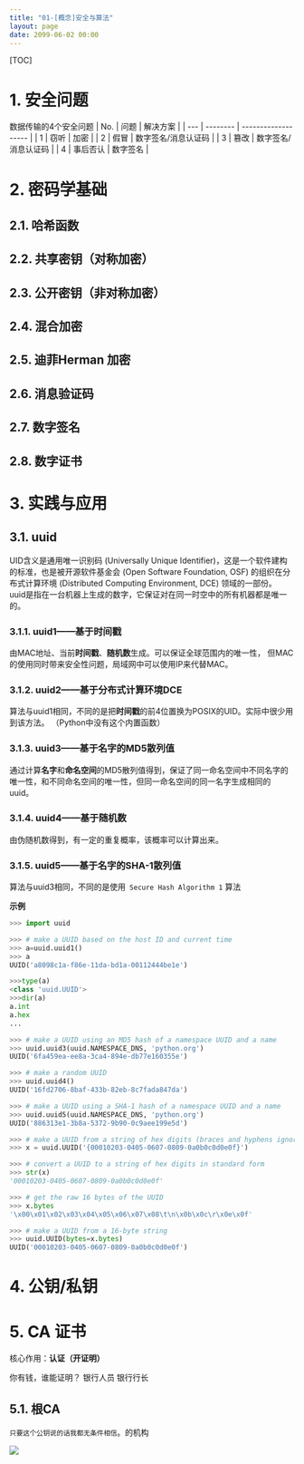 ```yaml
---
title: "01-[概念]安全与算法"
layout: page
date: 2099-06-02 00:00
---
```

[TOC]

# 1. 安全问题

数据传输的4个安全问题 
| No. | 问题     | 解决方案            |
| --- | -------- | ------------------- |
| 1   | 窃听     | 加密                |
| 2   | 假冒     | 数字签名/消息认证码 |
| 3   | 篡改     | 数字签名/消息认证码 |
| 4   | 事后否认 | 数字签名            |

# 2. 密码学基础
##  2.1. 哈希函数
##  2.2. 共享密钥（对称加密）
##  2.3. 公开密钥（非对称加密）
##  2.4. 混合加密
##  2.5. 迪菲Herman 加密
##  2.6. 消息验证码
## 2.7. 数字签名
##  2.8. 数字证书


# 3. 实践与应用

## 3.1. uuid

UID含义是通用唯一识别码 (Universally Unique Identifier)，这是一个软件建构的标准，也是被开源软件基金会 (Open Software Foundation, OSF) 的组织在分布式计算环境 (Distributed Computing Environment, DCE) 领域的一部份。
uuid是指在一台机器上生成的数字，它保证对在同一时空中的所有机器都是唯一的。
### 3.1.1. uuid1——基于时间戳
由MAC地址、当前**时间戳**、**随机数**生成。可以保证全球范围内的唯一性，
但MAC的使用同时带来安全性问题，局域网中可以使用IP来代替MAC。
### 3.1.2. uuid2——基于分布式计算环境DCE
算法与uuid1相同，不同的是把**时间戳**的前4位置换为POSIX的UID。实际中很少用到该方法。
（Python中没有这个内置函数）
### 3.1.3. uuid3——基于名字的MD5散列值

通过计算**名字**和**命名空间**的MD5散列值得到，保证了同一命名空间中不同名字的唯一性，和不同命名空间的唯一性，但同一命名空间的同一名字生成相同的uuid。    
### 3.1.4. uuid4——基于随机数
由伪随机数得到，有一定的重复概率，该概率可以计算出来。
### 3.1.5. uuid5——基于名字的SHA-1散列值
算法与uuid3相同，不同的是使用` Secure Hash Algorithm 1` 算法


**示例**
```python
>>> import uuid

>>> # make a UUID based on the host ID and current time
>>> a=uuid.uuid1()
>>> a
UUID('a8098c1a-f86e-11da-bd1a-00112444be1e')

>>>type(a)
<class 'uuid.UUID'>
>>>dir(a)
a.int
a.hex
...

>>> # make a UUID using an MD5 hash of a namespace UUID and a name
>>> uuid.uuid3(uuid.NAMESPACE_DNS, 'python.org')
UUID('6fa459ea-ee8a-3ca4-894e-db77e160355e')

>>> # make a random UUID
>>> uuid.uuid4()
UUID('16fd2706-8baf-433b-82eb-8c7fada847da')

>>> # make a UUID using a SHA-1 hash of a namespace UUID and a name
>>> uuid.uuid5(uuid.NAMESPACE_DNS, 'python.org')
UUID('886313e1-3b8a-5372-9b90-0c9aee199e5d')

>>> # make a UUID from a string of hex digits (braces and hyphens ignored)
>>> x = uuid.UUID('{00010203-0405-0607-0809-0a0b0c0d0e0f}')

>>> # convert a UUID to a string of hex digits in standard form
>>> str(x)
'00010203-0405-0607-0809-0a0b0c0d0e0f'

>>> # get the raw 16 bytes of the UUID
>>> x.bytes
'\x00\x01\x02\x03\x04\x05\x06\x07\x08\t\n\x0b\x0c\r\x0e\x0f'

>>> # make a UUID from a 16-byte string
>>> uuid.UUID(bytes=x.bytes)
UUID('00010203-0405-0607-0809-0a0b0c0d0e0f')
```



# 4. 公钥/私钥


# 5. CA 证书

核心作用：**认证（开证明）**

你有钱，谁能证明？
银行人员 
银行行长 

## 5.1. 根CA

`只要这个公钥说的话我都无条件相信`。的机构

![](../../../../../attach/images/2019-12-13-21-10-07.png)
